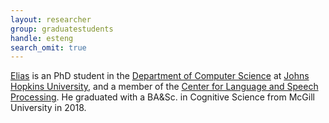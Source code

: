 ```yaml
---
layout: researcher
group: graduatestudents
handle: esteng
search_omit: true
---
```


[Elias](https://www.esteng.github.io/) is an PhD student in the [Department of Computer Science](https://www.cs.jhu.edu) at [Johns Hopkins University](https://www.jhu.edu), and a member of the [Center for Language and Speech Processing](https://www.clsp.jhu.edu). He graduated with a BA&Sc. in Cognitive Science from McGill University in 2018. 
